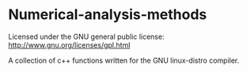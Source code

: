 Numerical-analysis-methods
==========================
Licensed under the GNU general public license: http://www.gnu.org/licenses/gpl.html

A collection of c++ functions written for the GNU linux-distro compiler.
